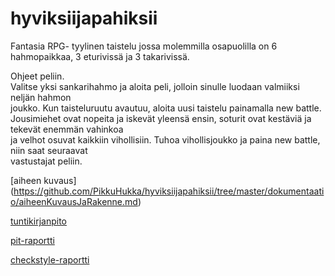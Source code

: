# hyviksiijapahiksii
Fantasia RPG- tyylinen taistelu jossa molemmilla osapuolilla on 6 hahmopaikkaa, 3 eturivissä ja 3 takarivissä.


Ohjeet peliin.  
Valitse yksi sankarihahmo ja aloita peli, jolloin sinulle luodaan valmiiksi neljän hahmon  
joukko. Kun taisteluruutu avautuu, aloita uusi taistelu painamalla new battle.  
Jousimiehet ovat nopeita ja iskevät yleensä ensin, soturit ovat kestäviä ja tekevät enemmän vahinkoa  
ja velhot osuvat kaikkiin vihollisiin. Tuhoa vihollisjoukko ja paina new battle, niin saat seuraavat  
vastustajat peliin.



[aiheen kuvaus] (https://github.com/PikkuHukka/hyviksiijapahiksii/tree/master/dokumentaatio/aiheenKuvausJaRakenne.md)


[tuntikirjanpito](https://github.com/PikkuHukka/hyviksiijapahiksii/tree/master/dokumentaatio/tuntikirjanpito.md)


[pit-raportti](https://htmlpreview.github.io/?https://github.com/PikkuHukka/hyviksiijapahiksii/blob/master/dokumentaatio/pit-raportti/201703052035/index.html)


[checkstyle-raportti](https://htmlpreview.github.io/?https://github.com/PikkuHukka/hyviksiijapahiksii/blob/master/dokumentaatio/Checkstyle-raportti/checkstyle.html)
